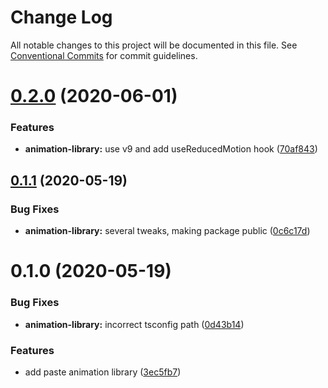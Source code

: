 # Change Log

All notable changes to this project will be documented in this file.
See [Conventional Commits](https://conventionalcommits.org) for commit guidelines.

# [0.2.0](https://github.com/twilio-labs/paste/compare/@twilio-paste/animation-library@0.1.1...@twilio-paste/animation-library@0.2.0) (2020-06-01)


### Features

* **animation-library:** use v9 and add useReducedMotion hook ([70af843](https://github.com/twilio-labs/paste/commit/70af843a228b6f358fa40b8fd1ee9f009a084e64))





## [0.1.1](https://github.com/twilio-labs/paste/compare/@twilio-paste/animation-library@0.1.0...@twilio-paste/animation-library@0.1.1) (2020-05-19)


### Bug Fixes

* **animation-library:** several tweaks, making package public ([0c6c17d](https://github.com/twilio-labs/paste/commit/0c6c17d64b2af86ed199401e338b7d0475c19af1))





# 0.1.0 (2020-05-19)


### Bug Fixes

* **animation-library:** incorrect tsconfig path ([0d43b14](https://github.com/twilio-labs/paste/commit/0d43b14caf2e4c1f32b71114c4e2500d7eab7f60))


### Features

* add paste animation library ([3ec5fb7](https://github.com/twilio-labs/paste/commit/3ec5fb799452fc213ca11cb9b23dd7810f97868b))
